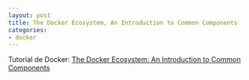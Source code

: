 ```yaml
---
layout: post
title: The Docker Ecosystem, An Introduction to Common Components
categories:
- docker
---
```


Tutorial de Docker: [The Docker Ecosystem: An Introduction to Common Components](https://www.digitalocean.com/community/tutorials/the-docker-ecosystem-an-introduction-to-common-components "The Docker Ecosystem: An Introduction to Common Components")

